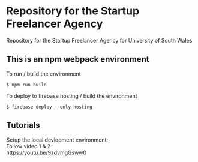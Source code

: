 # Repository for the Startup Freelancer Agency

Repository for the Startup Freelancer Agency for University of South Wales


## This is an npm webpack environment  
To run / build the environment
```console
$ npm run build

```  

To deploy to firebase hosting / build the environment  
```console  
$ firebase deploy --only hosting  

```  

## Tutorials
Setup the local devlopment environment:  
Follow video 1 & 2  
https://youtu.be/9zdvmgGsww0  
